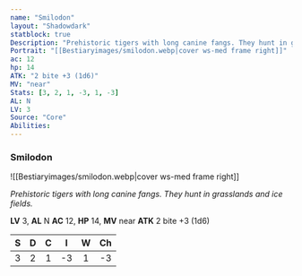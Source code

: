 ```yaml
---
name: "Smilodon"
layout: "Shadowdark"
statblock: true
Description: "Prehistoric tigers with long canine fangs. They hunt in grasslands and ice fields."
Portrait: "[[Bestiaryimages/smilodon.webp|cover ws-med frame right]]"
ac: 12
hp: 14
ATK: "2 bite +3 (1d6)"
MV: "near"
Stats: [3, 2, 1, -3, 1, -3]
AL: N
LV: 3
Source: "Core"
Abilities:
---
```


### Smilodon

![[Bestiaryimages/smilodon.webp|cover ws-med frame right]]

_Prehistoric tigers with long canine fangs. They hunt in grasslands and ice fields._

**LV** 3, **AL** N
**AC** 12, **HP** 14, **MV** near
**ATK** 2 bite +3 (1d6)

|  S  |  D  |  C  |  I  |  W  |  Ch  |
|:---:|:---:|:---:|:---:|:---:|:----:|
| 3 | 2 | 1 | -3 | 1 | -3 |

